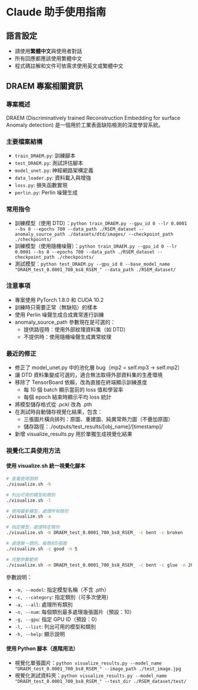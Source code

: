 # Claude 助手使用指南

## 語言設定
- 請使用**繁體中文**與使用者對話
- 所有回應都應該使用繁體中文
- 程式碼註解和文件可依需求使用英文或繁體中文

## DRAEM 專案相關資訊

### 專案概述
DRAEM (Discriminatively trained Reconstruction Embedding for surface Anomaly detection) 是一個用於工業表面缺陷檢測的深度學習系統。

### 主要檔案結構
- `train_DRAEM.py`: 訓練腳本
- `test_DRAEM.py`: 測試評估腳本
- `model_unet.py`: 神經網路架構定義
- `data_loader.py`: 資料載入與增強
- `loss.py`: 損失函數實現
- `perlin.py`: Perlin 噪聲生成

### 常用指令
- 訓練模型（使用 DTD）：`python train_DRAEM.py --gpu_id 0 --lr 0.0001 --bs 8 --epochs 700 --data_path ./RSEM_dataset --anomaly_source_path ./datasets/dtd/images/ --checkpoint_path ./checkpoints/`
- 訓練模型（使用隨機噪聲）：`python train_DRAEM.py --gpu_id 0 --lr 0.0001 --bs 8 --epochs 700 --data_path ./RSEM_dataset --checkpoint_path ./checkpoints/`
- 測試模型：`python test_DRAEM.py --gpu_id 0 --base_model_name "DRAEM_test_0.0001_700_bs8_RSEM_" --data_path ./RSEM_dataset/`

### 注意事項
- 專案使用 PyTorch 1.8.0 和 CUDA 10.2
- 訓練時只需要正常（無缺陷）的樣本
- 使用 Perlin 噪聲生成合成異常進行訓練
- anomaly_source_path 參數現在是可選的：
  - 提供路徑時：使用外部紋理資料集（如 DTD）
  - 不提供時：使用隨機噪聲生成異常紋理

### 最近的修正
- 修正了 model_unet.py 中的池化層 bug（mp2 = self.mp3 → self.mp2）
- 讓 DTD 資料集變成可選的，適合無法取得外部資料集的生產環境
- 移除了 TensorBoard 依賴，改為直接在終端顯示訓練進度
  - 每 10 個 batch 顯示當前的 loss 值和學習率
  - 每個 epoch 結束時顯示平均 loss 統計
- 將模型儲存格式從 .pckl 改為 .pth
- 在測試時自動儲存視覺化結果，包含：
  - 三張圖片橫向排列：原圖、重建圖、純異常熱力圖（不疊加原圖）
  - 儲存路徑：./outputs/test_results/[obj_name]/[timestamp]/
- 新增 visualize_results.py 用於單獨生成視覺化結果

### 視覺化工具使用方法

#### 使用 visualize.sh 統一視覺化腳本
```bash
# 查看使用說明
./visualize.sh -h

# 列出可用的模型和類別
./visualize.sh -l

# 使用最新模型，處理所有類別
./visualize.sh -a

# 指定模型，處理特定類別
./visualize.sh -m DRAEM_test_0.0001_700_bs8_RSEM_ -c bent -c broken

# 處理單一類別，每類別5張圖
./visualize.sh -c good -n 5

# 完整參數範例
./visualize.sh -m DRAEM_test_0.0001_700_bs8_RSEM_ -c bent -c glue -n 20 -g 1
```

參數說明：
- `-m, --model`: 指定模型名稱（不含 .pth）
- `-c, --category`: 指定類別（可多次使用）
- `-a, --all`: 處理所有類別
- `-n, --num`: 每個類別最多處理幾張圖片（預設：10）
- `-g, --gpu`: 指定 GPU ID（預設：0）
- `-l, --list`: 列出可用的模型和類別
- `-h, --help`: 顯示說明

#### 使用 Python 腳本（進階用法）
- 視覺化單張圖片：`python visualize_results.py --model_name "DRAEM_test_0.0001_700_bs8_RSEM_" --image_path ./test_image.jpg`
- 視覺化測試資料夾：`python visualize_results.py --model_name "DRAEM_test_0.0001_700_bs8_RSEM_" --test_dir ./RSEM_dataset/test/`